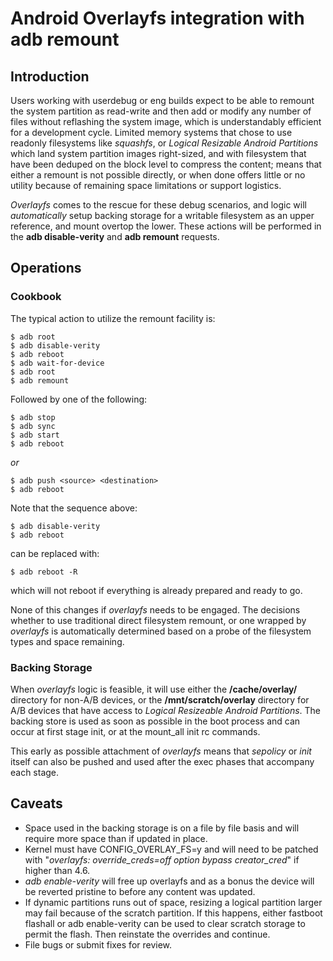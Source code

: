 Android Overlayfs integration with adb remount
==============================================

Introduction
------------

Users working with userdebug or eng builds expect to be able to
remount the system partition as read-write and then add or modify
any number of files without reflashing the system image, which is
understandably efficient for a development cycle.
Limited memory systems that chose to use readonly filesystems like
*squashfs*, or *Logical Resizable Android Partitions* which land
system partition images right-sized, and with filesystem that have
been deduped on the block level to compress the content; means that
either a remount is not possible directly, or when done offers
little or no utility because of remaining space limitations or
support logistics.

*Overlayfs* comes to the rescue for these debug scenarios, and logic
will _automatically_ setup backing storage for a writable filesystem
as an upper reference, and mount overtop the lower.  These actions
will be performed in the **adb disable-verity** and **adb remount**
requests.

Operations
----------

### Cookbook

The typical action to utilize the remount facility is:

    $ adb root
    $ adb disable-verity
    $ adb reboot
    $ adb wait-for-device
    $ adb root
    $ adb remount

Followed by one of the following:

    $ adb stop
    $ adb sync
    $ adb start
    $ adb reboot

*or*

    $ adb push <source> <destination>
    $ adb reboot

Note that the sequence above:

    $ adb disable-verity
    $ adb reboot

can be replaced with:

    $ adb reboot -R

which will not reboot if everything is already prepared and ready
to go.

None of this changes if *overlayfs* needs to be engaged.
The decisions whether to use traditional direct filesystem remount,
or one wrapped by *overlayfs* is automatically determined based on
a probe of the filesystem types and space remaining.

### Backing Storage

When *overlayfs* logic is feasible, it will use either the
**/cache/overlay/** directory for non-A/B devices, or the
**/mnt/scratch/overlay** directory for A/B devices that have
access to *Logical Resizeable Android Partitions*.
The backing store is used as soon as possible in the boot
process and can occur at first stage init, or at the
mount_all init rc commands.

This early as possible attachment of *overlayfs* means that
*sepolicy* or *init* itself can also be pushed and used after
the exec phases that accompany each stage.

Caveats
-------

- Space used in the backing storage is on a file by file basis
  and will require more space than if updated in place.
- Kernel must have CONFIG_OVERLAY_FS=y and will need to be patched
  with "*overlayfs: override_creds=off option bypass creator_cred*"
  if higher than 4.6.
- *adb enable-verity* will free up overlayfs and as a bonus the
  device will be reverted pristine to before any content was updated.
- If dynamic partitions runs out of space, resizing a logical
  partition larger may fail because of the scratch partition.
  If this happens, either fastboot flashall or adb enable-verity can
  be used to clear scratch storage to permit the flash.
  Then reinstate the overrides and continue.
- File bugs or submit fixes for review.
